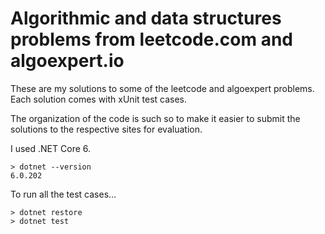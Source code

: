 # Algorithmic and data structures problems from leetcode.com and algoexpert.io

These are my solutions to some of the leetcode and algoexpert problems. Each solution comes with xUnit test cases.

The organization of the code is such so to make it easier to submit the solutions to the respective sites for evaluation.

I used .NET Core 6.
```
> dotnet --version
6.0.202
```

To run all the test cases...
```
> dotnet restore
> dotnet test
```
